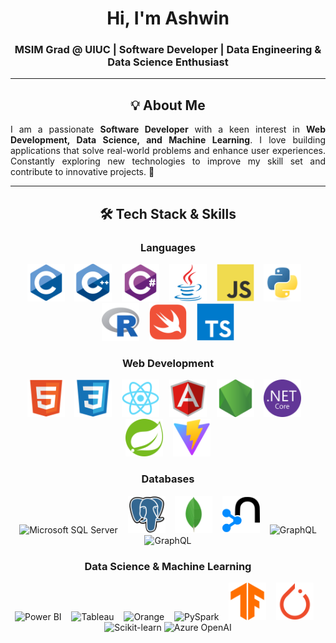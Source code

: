 <h1 align="center">Hi, I'm Ashwin</h1>
<h3 align="center">MSIM Grad @ UIUC | Software Developer | Data Engineering & Data Science Enthusiast</h3>

---

<h2 align="center">💡 About Me</h2>

<p align="justify">
I am a passionate <b>Software Developer</b> with a keen interest in <b>Web Development, Data Science, and Machine Learning</b>.  
I love building applications that solve real-world problems and enhance user experiences.  
Constantly exploring new technologies to improve my skill set and contribute to innovative projects. 🚀  
</p>

---

<h2 align="center">🛠 Tech Stack & Skills</h2>

### <h3 align="center">Languages</h3>  
<p align="center">
  <img src="https://raw.githubusercontent.com/devicons/devicon/master/icons/c/c-original.svg" alt="C" width="60" height="60"/>&nbsp;&nbsp;&nbsp;
  <img src="https://raw.githubusercontent.com/devicons/devicon/master/icons/cplusplus/cplusplus-original.svg" alt="C++" width="60" height="60"/>&nbsp;&nbsp;&nbsp;
  <img src="https://raw.githubusercontent.com/devicons/devicon/master/icons/csharp/csharp-original.svg" alt="C#" width="60" height="60"/>&nbsp;&nbsp;&nbsp;
  <img src="https://raw.githubusercontent.com/devicons/devicon/master/icons/java/java-original.svg" alt="Java" width="60" height="60"/>&nbsp;&nbsp;&nbsp;
  <img src="https://raw.githubusercontent.com/devicons/devicon/master/icons/javascript/javascript-original.svg" alt="JavaScript" width="60" height="60"/>&nbsp;&nbsp;&nbsp;
  <img src="https://raw.githubusercontent.com/devicons/devicon/master/icons/python/python-original.svg" alt="Python" width="60" height="60"/>&nbsp;&nbsp;&nbsp;
  <img src="https://raw.githubusercontent.com/devicons/devicon/master/icons/r/r-original.svg" alt="R" width="60" height="60"/>&nbsp;&nbsp;&nbsp;
  <img src="https://raw.githubusercontent.com/devicons/devicon/master/icons/swift/swift-original.svg" alt="Swift" width="60" height="60"/>&nbsp;&nbsp;&nbsp;
  <img src="https://raw.githubusercontent.com/devicons/devicon/master/icons/typescript/typescript-original.svg" alt="TypeScript" width="60" height="60"/>
</p>

### <h3 align="center">Web Development</h3>  
<p align="center">
  <img src="https://raw.githubusercontent.com/devicons/devicon/master/icons/html5/html5-original.svg" alt="HTML" width="60" height="60"/>&nbsp;&nbsp;&nbsp;
  <img src="https://raw.githubusercontent.com/devicons/devicon/master/icons/css3/css3-original.svg" alt="CSS" width="60" height="60"/>&nbsp;&nbsp;&nbsp;
  <img src="https://raw.githubusercontent.com/devicons/devicon/master/icons/react/react-original.svg" alt="React" width="60" height="60"/>&nbsp;&nbsp;&nbsp;
  <img src="https://raw.githubusercontent.com/devicons/devicon/master/icons/angularjs/angularjs-original.svg" alt="Angular" width="60" height="60"/>&nbsp;&nbsp;&nbsp;
  <img src="https://raw.githubusercontent.com/devicons/devicon/master/icons/nodejs/nodejs-original.svg" alt="Node.js" width="60" height="60"/>&nbsp;&nbsp;&nbsp;
  <img src="https://raw.githubusercontent.com/devicons/devicon/master/icons/dotnetcore/dotnetcore-original.svg" alt=".NET" width="60" height="60"/>&nbsp;&nbsp;&nbsp;
  <img src="https://raw.githubusercontent.com/devicons/devicon/master/icons/spring/spring-original.svg" alt="Spring" width="60" height="60"/>&nbsp;&nbsp;&nbsp;
  <img src="https://raw.githubusercontent.com/devicons/devicon/master/icons/vitejs/vitejs-original.svg" alt="Vite.js" width="60" height="60"/>
</p>

### <h3 align="center">Databases</h3>  
<p align="center">
  <img src="https://www.svgrepo.com/show/303229/microsoft-sql-server-logo.svg" alt="Microsoft SQL Server" width="60" height="60"/>&nbsp;&nbsp;&nbsp;
  <img src="https://raw.githubusercontent.com/devicons/devicon/master/icons/postgresql/postgresql-original.svg" alt="PostgreSQL" width="60" height="60"/>&nbsp;&nbsp;&nbsp;
  <img src="https://raw.githubusercontent.com/devicons/devicon/master/icons/mongodb/mongodb-original.svg" alt="MongoDB" width="60" height="60"/>&nbsp;&nbsp;&nbsp;
  <img src="https://raw.githubusercontent.com/devicons/devicon/master/icons/neo4j/neo4j-original.svg" alt="Neo4j" width="60" height="60"/>&nbsp;&nbsp;&nbsp;
  <img src="https://upload.wikimedia.org/wikipedia/commons/1/17/GraphQL_Logo.svg" alt="GraphQL" width="60" height="60"/>
  <img src="https://upload.wikimedia.org/wikipedia/commons/1/17/GraphQL_Logo.svg" alt="GraphQL" width="60" height="60"/>
</p>

### <h3 align="center">Data Science & Machine Learning</h3>  
<p align="center">
  <img src="https://raw.githubusercontent.com/microsoft/PowerBI-Icons/main/SVG/Power-BI.svg" alt="Power BI" width="60" height="60"/>&nbsp;&nbsp;&nbsp;
  <img src="https://cdn.worldvectorlogo.com/logos/tableau-software.svg" alt="Tableau" width="60" height="60"/>&nbsp;&nbsp;&nbsp;
  <img src="https://agnieszka.si/img/portfolio/orange-2023/orange-2023-cover-white.png" alt="Orange" width="60" height="60"/>&nbsp;&nbsp;&nbsp;
  <img src="https://upload.wikimedia.org/wikipedia/commons/f/f3/Apache_Spark_logo.svg" alt="PySpark" width="60" height="60"/>&nbsp;&nbsp;&nbsp;
    <img src="https://raw.githubusercontent.com/devicons/devicon/master/icons/tensorflow/tensorflow-original.svg" alt="TensorFlow" width="60" height="60"/>&nbsp;&nbsp;&nbsp;
  <img src="https://raw.githubusercontent.com/devicons/devicon/master/icons/pytorch/pytorch-original.svg" alt="PyTorch" width="60" height="60"/>&nbsp;&nbsp;&nbsp;
  <img src="https://upload.wikimedia.org/wikipedia/commons/0/05/Scikit_learn_logo_small.svg" alt="Scikit-learn" width="60" height="60"/>
  <img src="https://img.icons8.com/?size=100&id=Ker3WD813mHr&format=png&color=000000" alt="Azure OpenAI" width="60" height="60"/>
</p>
